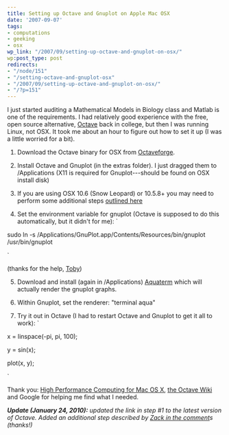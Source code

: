 ```yaml
---
title: Setting up Octave and Gnuplot on Apple Mac OSX
date: '2007-09-07'
tags:
- computations
- geeking
- osx
wp_link: "/2007/09/setting-up-octave-and-gnuplot-on-osx/"
wp:post_type: post
redirects:
- "/node/151"
- "/setting-octave-and-gnuplot-osx"
- "/2007/09/setting-up-octave-and-gnuplot-on-osx/"
- "/?p=151"
---
```


I just started auditing a Mathematical Models in Biology class and Matlab is one of the requirements. I had relatively good experience with the free, open source alternative, [Octave](http://www.gnu.org/software/octave/) back in college, but then I was running Linux, not OSX. It took me about an hour to figure out how to set it up (I was a little worried for a bit).

1. Download the Octave binary for OSX from [Octaveforge](http://sourceforge.net/projects/octave/files/Octave%20MacOSX%20Binary/2009-10-03%20binary%20of%20Octave%203.2.3/).

2. Install Octave and Gnuplot (in the extras folder). I just dragged them to /Applications (X11 is required for Gnuplot---should be found on OSX install disk)

3. If you are using OSX 10.6 (Snow Leopard) or 10.5.8+ you may need to perform some additional steps [outlined here](http://sourceforge.net/projects/octave/files//Octave%20MacOSX%20Binary/2009-10-03%20binary%20of%20Octave%203.2.3/README_OSX1065.txt/view)

4. Set the environment variable for gnuplot (Octave is supposed to do this automatically, but it didn't for me): `

sudo ln -s /Applications/GnuPlot.app/Contents/Resources/bin/gnuplot /usr/bin/gnuplot

`

(thanks for the help, [Toby](http://island94.org/setting-octave-and-gnuplot-osx#comment-3654))

5. Download and install (again in /Applications) [Aquaterm](http://sourceforge.net/projects/aquaterm/) which will actually render the gnuplot graphs.

6. Within Gnuplot, set the renderer: "terminal aqua"

7. Try it out in Octave (I had to restart Octave and Gnuplot to get it all to work): `

x = linspace(-pi, pi, 100);

y = sin(x);

plot(x, y);

`

Thank you: [High Performance Computing for Mac OS X](http://hpc.sourceforge.net/), [the Octave Wiki](http://wiki.octave.org/wiki.pl?MacOSXIntegration) and Google for helping me find what I needed.

_**Update (January 24, 2010):** updated the link in step #1 to the latest version of Octave. Added an additional step described by [Zack in the comment](http://www.island94.org/2007/09/setting-up-octave-and-gnuplot-on-osx/#comment-80303)s (thanks!)_
